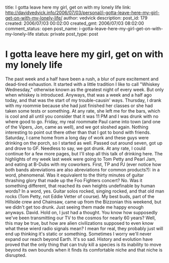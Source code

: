 title: I gotta leave here my girl, get on with my lonely life
link: http://davidvedvick.info/2006/07/03/personal/i-gotta-leave-here-my-girl-get-on-with-my-lonely-life/
author: vedvick
description: 
post_id: 179
created: 2006/07/03 00:02:00
created_gmt: 2006/07/03 08:02:00
comment_status: open
post_name: i-gotta-leave-here-my-girl-get-on-with-my-lonely-life
status: private
post_type: post

# I gotta leave here my girl, get on with my lonely life

The past week and a half have been a rush, a blur of pure excitement and dead-tired exhaustion. It started with a little tradition I like to call "Whiskey Wednesday," otherwise known as the greatest night of every week. But only when whiskey is introduced. Anyways, that was a week and a half ago today, and that was the start of my trouble-causin' ways. Thursday, I drank with my roommie because she had just finished her classes or she had taken some tests or something. At any rate, she left me for the bars, which is cool and all until you consider that it was 11 PM and I was drunk with no where good to go. Friday, my real roommate Paul came into town (and one of the Vipers, Jon, came as well), and we got sloshed again. Nothing interesting to point out there other than that I got to bond with friends. Saturday, I came home from a long day of work and these guys were drinking on the porch, so I started as well. Passed out around seven, got up and drove to GF. Needless to say, we got drunk. At any rate, I could continue for a few more pages, but I'll stop all this talk of drinking here. The highlights of my week last week were going to Tom Petty and Pearl Jam, and eating at B-Dubs with my coworkers. First, TP and PJ (ever notice how both bands abreviations are also abreviations for common products?): in a word, phenomenal. Was it equivalent to the thirty minutes of guitar thrashing glory that made up the Foo Fighters concert? No. Was it something different, that reached its own heights undefinable by human words? In a word, yes. Guitar solos rocked, singing rocked, and that old man rocks (Tom Petty, not Eddie Vetter of course). My best buds, part of the Hillside crew and Chainsaw, came up from the Bizzonian this weekend, but we didn't get too drunk. Just seeing them made me happy enough anyways. David. Hold on, I just had a thought. You know how supposedly we've been transmitting our TV to the cosmos for nearly 60 years? Well, this may be true, but how are alien civilizations supposed to even know what these wierd radio signals mean? I mean for real, they probably just will end up thinking it's static or something. Sometimes I worry we'll never expand our reach beyond Earth. It's so sad. History and evolution have proved that the only thing that can truly kill a species is its inability to move beyond its own bounds when it finds its comfortable niche and that niche is disrupted.